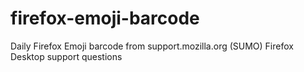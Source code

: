 # firefox-emoji-barcode
Daily Firefox Emoji barcode from support.mozilla.org (SUMO) Firefox Desktop support questions
